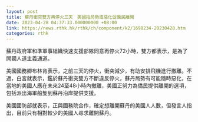 ```yaml
---
layout: post
title: 蘇丹衝突雙方再停火三天　美國指局勢或惡化促僑民離開
date: 2023-04-28 04:37:33.000000000 +08:00
link: https://news.rthk.hk/rthk/ch/component/k2/1698234-20230428.htm
categories: rthk
---
```


蘇丹政府軍和準軍事組織快速支援部隊同意再停火72小時，雙方都表示，是為了開闢人道主義通道。

美國國務卿布林肯表示，之前三天的停火，衝突減少，有助安排飛機進行撤離。不過，白宮就表示，鑑於蘇丹衝突雙方不斷違反停火，蘇丹局勢有可能隨時惡化，在當地的美國人應在未來24至48小時內撤離，美國正努力為僑民提供離開的選項，包括派出海軍船隻到蘇丹沿岸提供支援。

美國國防部就表示，正與國務院合作，確定想離開蘇丹的美國人人數，但發言人指出，目前只有相對較少的美國人尋求離開蘇丹。
